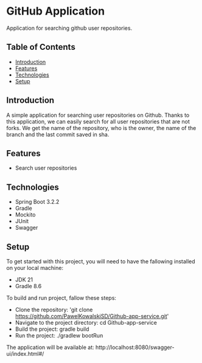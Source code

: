 # GitHub Application
Application for searching github user repositories.

## Table of Contents
* [Introduction](#introduction)
* [Features](#features)
* [Technologies](#technologies)
* [Setup](#setup)

## Introduction
A simple application for searching user repositories on Github.
Thanks to this application, we can easily search for all user repositories that are not forks.
We get the name of the repository, who is the owner,
the name of the branch and the last commit saved in sha.
## Features

*  Search user repositories

## Technologies
* Spring Boot 3.2.2
* Gradle
* Mockito
* JUnit
* Swagger

## Setup
To get started with this project, you will need to have the fallowing installed on your local machine:
* JDK 21
* Gradle 8.6

To build and run project, fallow these steps:
* Clone the repository: 'git clone https://github.com/PawelKowalskiSD/Github-app-service.git'
* Navigate to the project directory: cd Github-app-service
* Build the project: gradle build
* Run the project: ./gradlew bootRun

The application will be available at: http://localhost:8080/swagger-ui/index.html#/